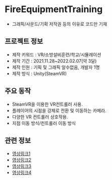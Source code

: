 # FireEquipmentTraining
- 그래픽/사운드/기획 저작권 등의 이유로 코드만 기재
## 프로젝트 정보
- 제작 키워드  : VR/소방설비훈련/학교/시뮬레이션
- 제작 기간    : 2021.11.28~2022.02.07(약 3달)
- 제작 인원    : 기획 및 그래픽 알수없음, 개발자 1명
- 제작 방식    : Unity(SteamVR)
## 주요 동작
- SteamVR을 이용한 VR컨트롤러 사용.
- 플레이어의 시점을 강제로 전환 및 이동하는 카메라.
- 다양한 VR 컨트롤러 상호작용.
- 지점 이동 방식/컨트롤러 이동 방식
## 관련 정보
- [영상링크1](https://www.youtube.com/watch?v=W87qNMNVims)
- [영상링크2](https://www.youtube.com/watch?v=4RB8Azn8dJ4&t=4s)
- [영상링크3](https://www.youtube.com/watch?v=lOcYFvXJX5g)
- [영상링크4](https://www.youtube.com/watch?v=l7FgOJKZ2Rk)

